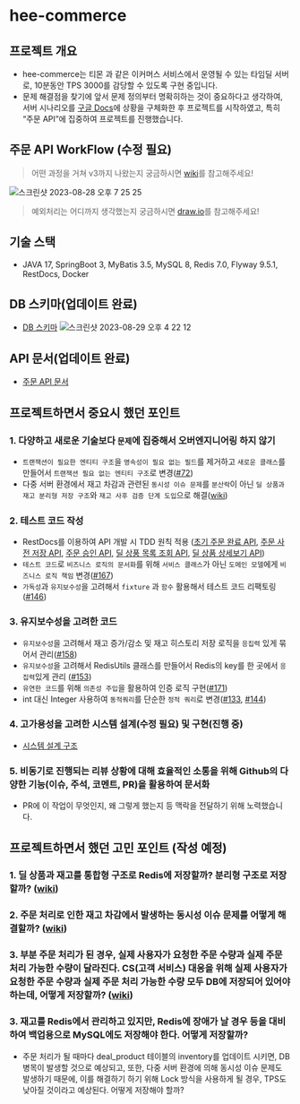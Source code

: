 # hee-commerce
## 프로젝트 개요
- hee-commerce는 티몬 과 같은 이커머스 서비스에서 운영될 수 있는 타임딜 서버로, 10분동안 TPS 3000를 감당할 수 있도록 구현 중입니다. 
- 문제 해결점을 찾기에 앞서 문제 정의부터 명확히하는 것이 중요하다고 생각하여, 서버 시나리오를 [구글 Docs](https://docs.google.com/document/d/1JlKVZVZQwWjxF3bbVW5a4K3YmnfC6gYYoMHhAn5JKLs/edit)에 상황을 구체화한 후 프로젝트를 시작하였고, 특히 “주문 API”에 집중하여 프로젝트를 진행했습니다.

## 주문 API WorkFlow (수정 필요)
> 어떤 과정을 거쳐 v3까지 나왔는지 궁금하시면 [wiki](https://github.com/f-lab-edu/hee-commerce/wiki/%EC%A3%BC%EB%AC%B8-API-%EB%A1%9C%EC%A7%81)를 참고해주세요!

![스크린샷 2023-08-28 오후 7 25 25](https://github.com/f-lab-edu/hee-commerce/assets/60481383/03facf90-9175-4e27-a7eb-ebecfd6be993)

> 예외처리는 어디까지 생각했는지 궁금하시면 [draw.io](https://app.diagrams.net/#G12p5UVtXs0pfISlmnFDNGlt4g1ignoKgO#%7B%22pageId%22%3A%22T2qS1Wb9VKf4C0Zg0WWn%22%7D)를 참고해주세요!

## 기술 스택
- JAVA 17, SpringBoot 3, MyBatis 3.5, MySQL 8, Redis 7.0, Flyway 9.5.1, RestDocs, Docker

## DB 스키마(업데이트 완료)
- [DB 스키마](https://dbdiagram.io/d/64ca132402bd1c4a5e1a4066)
![스크린샷 2023-08-29 오후 4 22 12](https://github.com/f-lab-edu/hee-commerce/assets/60481383/7d37cb63-9709-4c70-b7ac-f3740c53ae7e)

## API 문서(업데이트 완료)
- [주문 API 문서](https://darling-sorbet-0583ef.netlify.app/#_%EC%A3%BC%EB%AC%B8)


## 프로젝트하면서 중요시 했던 포인트
### 1. 다양하고 새로운 기술보다 `문제`에 집중해서 오버엔지니어링 하지 않기
- `트랜잭션이 필요한 엔티티 구조`을 `영속성이 필요 없는 필드`를 제거하고 `새로운 클래스`를 만들어서 `트랜잭션 필요 없는 엔티티 구조`로 변경([#72](https://github.com/f-lab-edu/hee-commerce/pull/72)) 
- 다중 서버 환경에서 재고 차감과 관련된 `동시성 이슈 문제`를 `분산락`이 아닌 `딜 상품과 재고 분리형 저장 구조`와 `재고 사후 검증 단계 도입`으로 해결([wiki](https://github.com/f-lab-edu/hee-commerce/wiki/%EC%A3%BC%EB%AC%B8-API-%EB%A1%9C%EC%A7%81))

### 2. 테스트 코드 작성
- RestDocs를 이용하여 API 개발 시 TDD 원칙 적용 ([초기 주문 완료 API](https://github.com/f-lab-edu/hee-commerce/pull/40), [주문 사전 저장 API](https://github.com/f-lab-edu/hee-commerce/pull/98/commits/01af70dcaabeeaef363f0a3bf37d0759e36456cc), [주문 승인 API](https://github.com/f-lab-edu/hee-commerce/commit/66c0e341fe797054d3b8455d4f6e803133ef3cec), [딜 상풍 목록 조회 API](https://github.com/f-lab-edu/hee-commerce/pull/38), [딜 상품 상세보기 API](https://github.com/f-lab-edu/hee-commerce/pull/50))
- `테스트 코드`로 `비즈니스 로직의 문서화`를 위해 `서비스 클래스`가 아닌 `도메인 모델`에게 `비즈니스 로직 책임` 변경([#167](https://github.com/f-lab-edu/hee-commerce/pull/167))
- `가독성`과 `유지보수성`을 고려해서 `fixture` 과 `함수` 활용해서 테스트 코드 리팩토링([#146](https://github.com/f-lab-edu/hee-commerce/pull/146))

### 3. 유지보수성을 고려한 코드
- `유지보수성`을 고려해서 재고 증가/감소 및 재고 히스토리 저장 로직을 `응집력` 있게 묶어서 관리([#158](https://github.com/f-lab-edu/hee-commerce/pull/158))
- `유지보수성`을 고려해서 RedisUtils 클래스를 만들어서  Redis의 key를 한 곳에서 `응집력`있게 관리 ([#153](https://github.com/f-lab-edu/hee-commerce/pull/153))
- `유연한 코드`를 위해 `의존성 주입`을 활용하여 인증 로직 구현([#171](https://github.com/f-lab-edu/hee-commerce/pull/171))
- int 대신 Integer 사용하여 `동적쿼리`를 단순한 `정적 쿼리`로 변경([#133](https://github.com/f-lab-edu/hee-commerce/pull/133), [#144](https://github.com/f-lab-edu/hee-commerce/pull/144))

### 4. 고가용성을 고려한 시스템 설계(수정 필요) 및 구현(진행 중)
- [시스템 설계 구조](https://app.diagrams.net/#G12p5UVtXs0pfISlmnFDNGlt4g1ignoKgO#%7B%22pageId%22%3A%227dibCqtFsK05N7zEinu2%22%7D)

### 5. 비동기로 진행되는 리뷰 상황에 대해 효율적인 소통을 위해 Github의 다양한 기능(이슈, 주석, 코멘트, PR)을 활용하여 문서화
- PR에 이 작업이 무엇인지, 왜 그렇게 했는지 등 맥락을 전달하기 위해 노력했습니다.

## 프로젝트하면서 했던 고민 포인트 (작성 예정)
### 1. 딜 상품과 재고를 통합형 구조로 Redis에 저장할까? 분리형 구조로 저장할까? ([wiki](https://github.com/f-lab-edu/hee-commerce/wiki/%EB%94%9C-%EC%83%81%ED%92%88%EA%B3%BC-%EC%9E%AC%EA%B3%A0%EB%A5%BC-%ED%86%B5%ED%95%A9%ED%98%95-%EA%B5%AC%EC%A1%B0%EB%A1%9C-Redis%EC%97%90-%EC%A0%80%EC%9E%A5%ED%95%A0%EA%B9%8C%3F-%EB%B6%84%EB%A6%AC%ED%98%95-%EA%B5%AC%EC%A1%B0%EB%A1%9C-%EC%A0%80%EC%9E%A5%ED%95%A0%EA%B9%8C%3F))
### 2. 주문 처리로 인한 재고 차감에서 발생하는 동시성 이슈 문제를 어떻게 해결할까? ([wiki](https://github.com/f-lab-edu/hee-commerce/wiki/%EC%A3%BC%EB%AC%B8-API-%EB%A1%9C%EC%A7%81))
### 3. 부분 주문 처리가 된 경우, 실제 사용자가 요청한 주문 수량과 실제 주문 처리 가능한 수량이 달라진다. CS(고객 서비스) 대응을 위해 실제 사용자가 요청한 주문 수량과 실제 주문 처리 가능한 수량 모두 DB에 저장되어 있어야 하는데, 어떻게 저장할까? ([wiki](https://github.com/f-lab-edu/hee-commerce/wiki/%EB%B6%80%EB%B6%84-%EC%A3%BC%EB%AC%B8-%EC%B2%98%EB%A6%AC%EC%99%80-%EA%B4%80%EB%A0%A8%EB%90%9C-%EB%8D%B0%EC%9D%B4%ED%84%B0-%EC%A0%80%EC%9E%A5))

### 3. 재고를 Redis에서 관리하고 있지만, Redis에 장애가 날 경우 등을 대비하여 백업용으로 MySQL에도 저장해야 한다. 어떻게 저장할까?
-  주문 처리가 될 때마다 deal_product 테이블의 inventory를 업데이트 시키면, DB 병목이 발생할 것으로 예상되고,  또한, 다중 서버 환경에 의해 동시성 이슈 문제도 발생하기 때문에, 이를 해결하기 하기 위해 Lock 방식을 사용하게 될 경우, TPS도 낮아질 것이라고 예상된다. 어떻게 저장해야 할까?

